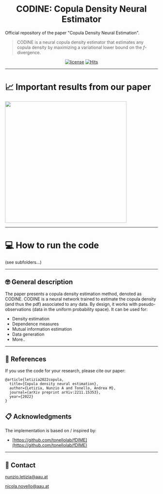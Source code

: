 <div align="center">
  
# CODINE: Copula Density Neural Estimator

</div>

Official repository of the paper "Copula Density Neural Estimation".

> CODINE is a neural copula density estimator that estimates any copula density by maximizing a variational lower bound on the $f$-divergence.

<div align="center">

[![license](https://img.shields.io/badge/License-MIT-red.svg)](https://github.com/nicolaNovello/CODINE-copula-estimator/blob/main/LICENSE)
[![Hits](https://hits.sh/github.com/nicolaNovello/CODINE-copula-estimator.svg?label=Visitors&color=30a704)](https://hits.sh/github.com/nicolaNovello/CODINE-copula-estimator/)

</div>

---

# 📈 Important results from our paper

<img src="https://github.com/nuletizia/CODINE-copula-estimator/blob/main/teaser_toy.jpg" width=400>

---

# 💻 How to run the code

(see subfolders...)

---

## 🤓 General description

The paper presents a copula density estimation method, denoted as CODINE.
CODINE is a neural network trained to estimate the copula density (and thus the pdf) associated to any data. By design, it works with pseudo-observations (data in the uniform probability space). It can be used for:
- Density estimation
- Dependence measures
- Mutual information estimation
- Data generation
- More..

---

## 📝 References 

If you use the code for your research, please cite our paper:
```
@article{letizia2022copula,
  title={Copula density neural estimation},
  author={Letizia, Nunzio A and Tonello, Andrea M},
  journal={arXiv preprint arXiv:2211.15353},
  year={2022}
}
```
## 📋 Acknowledgments

The implementation is based on / inspired by:

- [https://github.com/tonellolab/fDIME](https://github.com/tonellolab/fDIME)

---

## 📧 Contact

[nunzio.letizia@aau.at](nunzio.letizia@aau.at)

[nicola.novello@aau.at](nicola.novello@aau.at)
